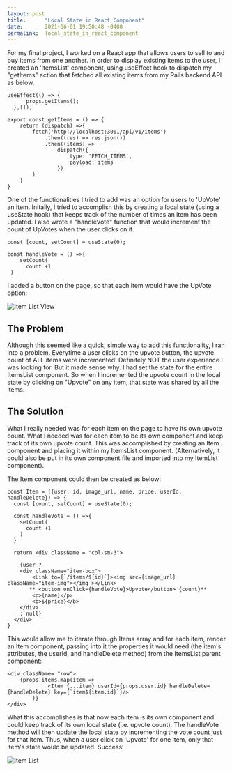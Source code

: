 ```yaml
---
layout: post
title:      "Local State in React Component"
date:       2021-06-01 19:50:48 -0400
permalink:  local_state_in_react_component
---
```



For my final project, I worked on a React app that allows users to sell to and buy items from one another. In order to display existing items to the user, I created an 'ItemsList' component, using useEffect hook to dispatch my "getItems" action that fetched all existing items from my Rails backend API as below.

```
useEffect(() => {
	  props.getItems();
  },[]);
```

```
export const getItems = () => {
    return (dispatch) =>{
        fetch('http://localhost:3001/api/v1/items')
            .then((res) => res.json())
            .then((items) => 
                dispatch({
                    type: 'FETCH_ITEMS',
                    payload: items
                })
        )
    }   
}
```

One of the functionalities I tried to add was an option for users to 'UpVote' an item. Initally, I tried to accomplish this by creating a local state (using a useState hook) that keeps track of the number of times an item has been updated. I also wrote a "handleVote" function that would increment the count of UpVotes when the user clicks on it. 

```
const [count, setCount] = useState(0);

const handleVote = () =>{
    setCount(
      count +1 
 )
```

I added a button on the page, so that each item would have the UpVote option:

![Item List View](https://drive.google.com/file/d/10PjR-dT9RyaLDPhiMn_3siTE6BlmsU0e/view?usp=sharing)


## The Problem
Although this seemed like a quick, simple way to add this functionality, I ran into a problem. Everytime a user clicks on the upvote button, the upvote count of ALL items were incremented! Definitely NOT the user experience I was looking for. But it made sense why. I had set the state for the entire ItemsList component. So when I incremented the upvote count in the local state by clicking on "Upvote" on any item, that state was shared by all the items.

## The Solution
What I really needed was for each item on the page to have its own upvote count. What I needed was for each item to be its own component and keep track of its own upvote count. This was accomplished by creating an Item component and placing it within my ItemsList component. (Alternatively, it could also be put in its own component file and imported into my ItemList component). 

The Item component could then be created as below:

```
const Item = ({user, id, image_url, name, price, userId, handleDelete}) => {
  const [count, setCount] = useState(0);
  
  const handleVote = () =>{
    setCount(
      count +1 
    )
  }

  return <div className = "col-sm-3">
										
    {user ? 
    <div className="item-box">
        <Link to={`/items/${id}`}><img src={image_url} className="item-img"></img ></Link>
       ** <button onClick={handleVote}>Upvote</button> {count}**
        <p>{name}</p>
        <b>${price}</b>
    </div>
    : null}  
  </div>  
}
```


This would allow me to iterate through Items array and for each item, render an Item component, passing into it the properties it would need (the item's attributes, the userId, and handleDelete method) from the ItemsList parent component:

```
<div className= "row">
    {props.items.map(item => 
		     <Item {...item} userId={props.user.id} handleDelete={handleDelete} key={`item${item.id}`}/>
		)}
</div>
```

What this accomplishes is that now each item is its own component and could keep track of its own local state (i.e. upvote count). The handleVote method will then update the local state by incrementing the vote count just for that item. Thus, when a user click on 'Upvote' for one item, only that item's state would be updated. Success!

![Item List](https://drive.google.com/file/d/1qJpFhSIPecAaqdVt631QCd3PLgn5637y/view?usp=sharing)






